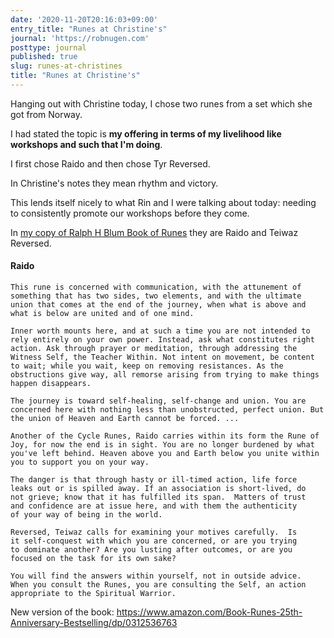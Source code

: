 ```yaml
---
date: '2020-11-20T20:16:03+09:00'
entry_title: "Runes at Christine's"
journal: 'https://robnugen.com'
posttype: journal
published: true
slug: runes-at-christines
title: "Runes at Christine's"
---
```


Hanging out with Christine today, I chose two runes from a set which she got from Norway.

I had stated the topic is **my offering in terms of my livelihood like workshops and such that I'm doing**.

I first chose Raido and then chose Tyr Reversed.

In Christine's notes they mean rhythm and victory.

This lends itself nicely to what Rin and I were talking about today: needing to consistently promote our workshops before they come.

In [my copy of Ralph H Blum Book of Runes](https://www.amazon.com/gp/product/0312007299/ref=dbs_a_def_rwt_bibl_vppi_i3) they are Raido and Teiwaz Reversed.

#### Raido

<span class="rune raido" />

    This rune is concerned with communication, with the attunement of
    something that has two sides, two elements, and with the ultimate
    union that comes at the end of the journey, when what is above and
    what is below are united and of one mind.

    Inner worth mounts here, and at such a time you are not intended to
    rely entirely on your own power. Instead, ask what constitutes right
    action. Ask through prayer or meditation, through addressing the
    Witness Self, the Teacher Within. Not intent on movement, be content
    to wait; while you wait, keep on removing resistances. As the
    obstructions give way, all remorse arising from trying to make things
    happen disappears.

    The journey is toward self-healing, self-change and union. You are
    concerned here with nothing less than unobstructed, perfect union. But
    the union of Heaven and Earth cannot be forced. ...

    Another of the Cycle Runes, Raido carries within its form the Rune of
    Joy, for now the end is in sight. You are no longer burdened by what
    you've left behind. Heaven above you and Earth below you unite within
    you to support you on your way.

<span class="rune teiwaz reversed" />

    The danger is that through hasty or ill-timed action, life force
    leaks out or is spilled away. If an association is short-lived, do
    not grieve; know that it has fulfilled its span.  Matters of trust
    and confidence are at issue here, and with them the authenticity
    of your way of being in the world.

    Reversed, Teiwaz calls for examining your motives carefully.  Is
    it self-conquest with which you are concerned, or are you trying
    to dominate another? Are you lusting after outcomes, or are you
    focused on the task for its own sake?

    You will find the answers within yourself, not in outside advice.
    When you consult the Runes, you are consulting the Self, an action
    appropriate to the Spiritual Warrior.




New version of the book: https://www.amazon.com/Book-Runes-25th-Anniversary-Bestselling/dp/0312536763

